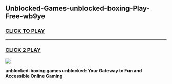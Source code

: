 
## Unblocked-Games-unblocked-boxing-Play-Free-wb9ye
<h3>
<a href="https://premium76.site?title=unblocked-boxing&ref=19M">CLICK TO PLAY</a></h3>
<hr>

<h3>
<a href="https://premium76.site?title=unblocked-boxing&ref=19M">CLICK 2 PLAY</a>
  
</h3>

<a href="https://premium76.site?title=unblocked-boxing&ref=19M"><img src="https://clearcache.store/games.png"></a>


**unblocked-boxing games unblocked: Your Gateway to Fun and Accessible Online Gaming**
